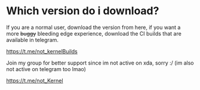 # Which version do i download?

If you are a normal user, download the version from here, if you want a more ~~buggy~~ bleeding edge experience, download the CI builds that are available in telegram.

https://t.me/not_kernelBuilds

Join my group for better support since im not active on xda, sorry :/ (im also not active on telegram too lmao)

https://t.me/not_Kernel
